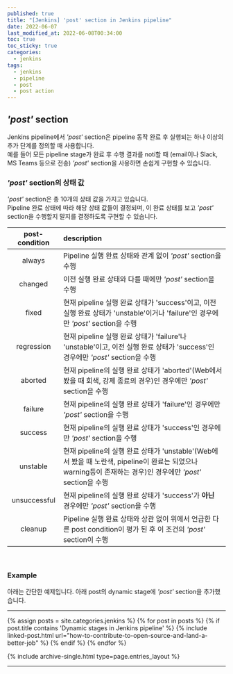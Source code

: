 ```yaml
---
published: true
title: "[Jenkins] 'post' section in Jenkins pipeline"
date: 2022-06-07
last_modified_at: 2022-06-08T00:34:00
toc: true
toc_sticky: true
categories:
  - jenkins
tags:
  - jenkins
  - pipeline
  - post
  - post action
---
```


## <i>'post'</i> section
Jenkins pipeline에서 <i>'post'</i> section은 pipeline 동작 완료 후 실행되는 하나 이상의 추가 단계를 정의할 때 사용합니다. <br>
예를 들어 모든 pipeline stage가 완료 후 수행 결과를 noti할 때 (email이나 Slack, MS Teams 등으로 전송) <i>'post'</i> section을 사용하면 손쉽게 구현할 수 있습니다. <br>

### <i>'post'</i> section의 상태 값
<i>'post'</i> section은 총 10개의 상태 값을 가지고 있습니다. <br>
Pipeline 완료 상태에 따라 해당 상태 값들이 결정되며, 이 완료 상태를 보고 <i>'post'</i> section을 수행할지 말지를 결정하도록 구현할 수 있습니다. <br>

| post-condition | description |
| :---------------------: | :----------------------------------------------------------- |
| always | Pipeline 실행 완료 상태와 관계 없이 <i>'post'</i> section을 수행 |
| changed | 이전 실행 완료 상태와 다를 때에만 <i>'post'</i> section을 수행 |
| fixed | 현재 pipeline 실행 완료 상태가 'success'이고, 이전 실행 완료 상태가 'unstable'이거나 'failure'인 경우에만 <i>'post'</i> section을 수행 |
| regression | 현재 pipeline 실행 완료 상태가 'failure'나 'unstable'이고, 이전 실행 완료 상태가 'success'인 경우에만 <i>'post'</i> section을 수행 |
| aborted | 현재 pipeline의 실행 완료 상태가 'aborted'(Web에서 봤을 때 회색, 강제 종료의 경우)인 경우에만 <i>'post'</i> section을 수행 |
| failure | 현재 pipeline의 실행 완료 상태가 'failure'인 경우에만 <i>'post'</i> section을 수행 |
| success | 현재 pipeline의 실행 완료 상태가 'success'인 경우에만 <i>'post'</i> section을 수행 |
| unstable | 현재 pipeline의 실행 완료 상태가 'unstable'(Web에서 봤을 때 노란색, pipeline이 완료는 되었으나 warning등이 존재하는 경우)인 경우에만 <i>'post'</i> section을 수행 |
| unsuccessful | 현재 pipeline의 실행 완료 상태가 'success'가 <b>아닌</b> 경우에만 <i>'post'</i> section을 수행 |
| cleanup | Pipeline 실행 완료 상태와 상관 없이 위에서 언급한 다른 post condition이 평가 된 후 이 조건의 <i>'post'</i> section이 수행 |

<br>

### Example
아래는 간단한 예제입니다. 아래 post의 dynamic stage에 <i>'post'</i> section을 추가했습니다.

---
{% assign posts = site.categories.jenkins %}
{% for post in posts %}
  {% if post.title contains 'Dynamic stages in Jenkins pipeline' %}
    {% include linked-post.html url="how-to-contribute-to-open-source-and-land-a-better-job" %}
  {% endif %} 
{% endfor %}

{% include archive-single.html type=page.entries_layout %}

---

<script src="https://gist.github.com/ynlee1/0336a8e3f2ce2ed73d49d4d6cf23de3d.js"></script>
